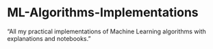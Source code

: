 # ML-Algorithms-Implementations
“All my practical implementations of Machine Learning algorithms with explanations and notebooks.”
